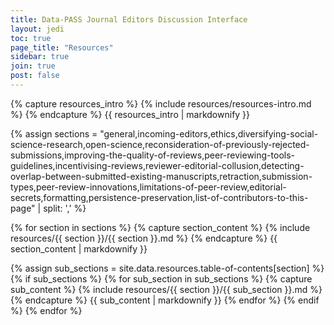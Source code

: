 ```yaml
---
title: Data-PASS Journal Editors Discussion Interface
layout: jedi
toc: true
page_title: "Resources"
sidebar: true
join: true
post: false
---
```


{% capture resources_intro %}
{% include resources/resources-intro.md %}
{% endcapture %}
{{ resources_intro | markdownify }}

<!-- {% capture table_of_contents %}
{% include resources/table-of-contents.md %}
{% endcapture %}
{{ table_of_contents | markdownify }} -->

{% assign sections = "general,incoming-editors,ethics,diversifying-social-science-research,open-science,reconsideration-of-previously-rejected-submissions,improving-the-quality-of-reviews,peer-reviewing-tools-guidelines,incentivising-reviews,reviewer-editorial-collusion,detecting-overlap-between-submitted-existing-manuscripts,retraction,submission-types,peer-review-innovations,limitations-of-peer-review,editorial-secrets,formatting,persistence-preservation,list-of-contributors-to-this-page" | split: ',' %}

{% for section in sections %}
{% capture section_content %}
{% include resources/{{ section }}/{{ section }}.md %}
{% endcapture %}
{{ section_content | markdownify }}

{% assign sub_sections = site.data.resources.table-of-contents[section] %}
{% if sub_sections %}
{% for sub_section in sub_sections %}
{% capture sub_content %}
{% include resources/{{ section }}/{{ sub_section }}.md %}
{% endcapture %}
{{ sub_content | markdownify }}
{% endfor %}
{% endif %}
{% endfor %}